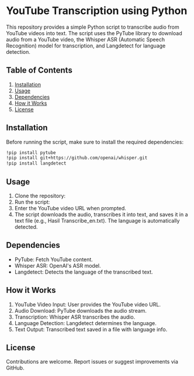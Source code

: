 # YouTube Transcription using Python

This repository provides a simple Python script to transcribe audio from YouTube videos into text. The script uses the PyTube library to download audio from a YouTube video, the Whisper ASR (Automatic Speech Recognition) model for transcription, and Langdetect for language detection.

## Table of Contents
1. [Installation](#installation)
2. [Usage](#usage)
3. [Dependencies](#dependencies)
4. [How it Works](#how-it-works)
5. [License](#license)

## Installation

Before running the script, make sure to install the required dependencies:

```bash
!pip install pytube
!pip install git+https://github.com/openai/whisper.git
!pip install langdetect
```
## Usage
1. Clone the repository:
2. Run the script:
3. Enter the YouTube video URL when prompted.
4. The script downloads the audio, transcribes it into text, and saves it in a text file (e.g., Hasil Transcribe_en.txt). The language is automatically detected.

## Dependencies
* PyTube: Fetch YouTube content.
* Whisper ASR: OpenAI's ASR model.
* Langdetect: Detects the language of the transcribed text.

## How it Works
1. YouTube Video Input: User provides the YouTube video URL.
2. Audio Download: PyTube downloads the audio stream.
3. Transcription: Whisper ASR transcribes the audio.
4. Language Detection: Langdetect determines the language.
5. Text Output: Transcribed text saved in a file with language info.


## License
Contributions are welcome. Report issues or suggest improvements via GitHub.
